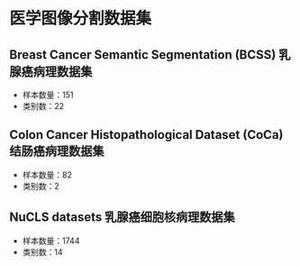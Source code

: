 # 医学图像分割数据集
## Breast Cancer Semantic Segmentation (BCSS) 乳腺癌病理数据集
- 样本数量：151
- 类别数：22

## Colon Cancer Histopathological Dataset (CoCa) 结肠癌病理数据集
- 样本数量：82
- 类别数：2

## NuCLS datasets 乳腺癌细胞核病理数据集
- 样本数量：1744
- 类别数：14

